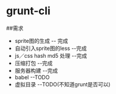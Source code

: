# grunt-cli

##需求
* sprite图的生成 -- 完成
* 自动引入sprite图的less --完成
* js／css hash md5 处理 --完成
* 压缩打包 --完成
* 服务器构建 --完成
* babel --TODO
* 虚拟目录 --TODO(不知道grunt是否可以)